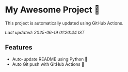 # My Awesome Project 🚀

This project is automatically updated using GitHub Actions.

_Last updated: 2025-06-19 01:20:44 IST_

## Features
- Auto-update README using Python 🐍
- Auto Git push with GitHub Actions 🤖
